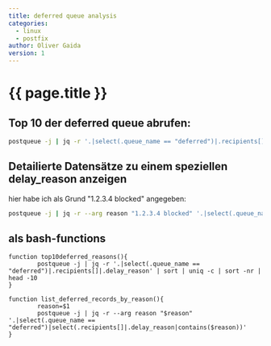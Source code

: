 ```yaml
---
title: deferred queue analysis
categories:
  - linux
  - postfix
author: Oliver Gaida
version: 1
---
```


# {{ page.title }}

## Top 10 der deferred queue abrufen:

```bash
postqueue -j | jq -r '.|select(.queue_name == "deferred")|.recipients[]|.delay_reason' | sort | uniq -c | sort -nr | head -10
```

## Detailierte Datensätze zu einem speziellen delay_reason anzeigen

hier habe ich als Grund "1.2.3.4 blocked" angegeben:

```bash
postqueue -j | jq -r --arg reason "1.2.3.4 blocked" '.|select(.queue_name == "deferred")|select(.recipients[]|.delay_reason|contains($reason))'
```



## als bash-functions 

```
function top10deferred_reasons(){
        postqueue -j | jq -r '.|select(.queue_name == "deferred")|.recipients[]|.delay_reason' | sort | uniq -c | sort -nr | head -10
}

function list_deferred_records_by_reason(){
        reason=$1
        postqueue -j | jq -r --arg reason "$reason" '.|select(.queue_name == "deferred")|select(.recipients[]|.delay_reason|contains($reason))'
}
```